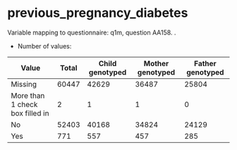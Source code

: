 # previous_pregnancy_diabetes
Variable mapping to questionnaire: q1m, question AA158.
.
- Number of values:

| Value | Total | Child genotyped | Mother genotyped | Father genotyped |
| ----- | ----- | --------------- | ---------------- | ---------------- |
| Missing | 60447 | 42629 | 36487 | 25804 |
| More than 1 check box filled in | 2 | 1 | 1 |0 |
| No | 52403 | 40168 | 34824 |24129 |
| Yes | 771 | 557 | 457 |285 |



